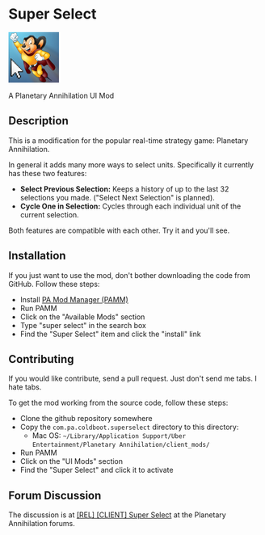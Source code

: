 # Super Select #
![Super Select Icon](img/icon.png)

A Planetary Annihilation UI Mod

## Description ##
This is a modification for the popular real-time strategy game: Planetary Annihilation.

In general it adds many more ways to select units. Specifically it currently has these two features:
- **Select Previous Selection:** Keeps a history of up to the last 32 selections you made. ("Select Next Selection" is planned).
- **Cycle One in Selection:** Cycles through each individual unit of the current selection.

Both features are compatible with each other. Try it and you'll see.

## Installation ##
If you just want to use the mod, don't bother downloading the code from GitHub. Follow these steps:

- Install [PA Mod Manager (PAMM)](https://forums.uberent.com/threads/rel-pa-mod-manager-cross-platform.59992/)
- Run PAMM
- Click on the "Available Mods" section
- Type "super select" in the search box
- Find the "Super Select" item and click the "install" link

## Contributing ##
If you would like contribute, send a pull request. Just don't send me tabs. I hate tabs.

To get the mod working from the source code, follow these steps:
- Clone the github repository somewhere
- Copy the `com.pa.coldboot.superselect` directory to this directory:
  * Mac OS: `~/Library/Application Support/Uber Entertainment/Planetary Annihilation/client_mods/`
- Run PAMM
- Click on the "UI Mods" section
- Find the "Super Select" and click it to activate

## Forum Discussion ##
The discussion is at [[REL] [CLIENT] Super Select](https://forums.uberent.com/threads/rel-client-super-select-dialogue.68689/) at the Planetary Annihilation forums.
